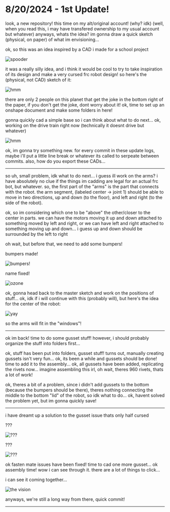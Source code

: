 # 8/20/2024 - 1st Update!

look, a new repository! this time on my alt/original account! (why? idk) (well, when you read this, i may have transfered ownership to my usual account but whatever) anyways, whats the idea? im gonna draw a quick sketch (physical, on paper) of what im envisioning...

ok, so this was an idea inspired by a CAD i made for a school project

![spooder](</updatelogs/images/082024/08202024 - 1.png>)

it was a really silly idea, and i think it would be cool to try to take inspiration of its design and make a very cursed frc robot design! so here's the (physical, not CAD) sketch of it:

![hmm](</updatelogs/images/082024/08202024 - 2.png>)

there are only 2 people on this planet that get the joke in the bottom right of the paper, if you don't get the joke, dont worry about it! ok, time to set up an onshape document and make some folders in here!

gonna quickly cad a simple base so i can think about what to do next... ok, working on the drive train right now (technically it doesnt drive but whatever)

![hmm](</updatelogs/images/082024/08202024 - 3.png>)

ok, im gonna try something new. for every commit in these update logs, maybe i'll put a little line break or whatever its called to serpeate between commits. also, how do you export these CADs...

---

so uh, small problem, idk what to do next... i guess ill work on the arms? i have absolutely no clue if the things im cadding are legal for an actual frc bot, but whatever. so, the first part of the "arms" is the part that connects with the robot. the arm segment, (labeled center -> joint 1) should be able to move in two directions, up and down (to the floor), and left and right (to the side of the robot). 

ok, so im considering which one to be "above" the other/closer to the center in parts. we can have the motors moving it up and down attached to something moved by left and right, or we can have left and right attached to something moving up and down... i guess up and down should be surrounded by the left to right

oh wait, but before that, we need to add some bumpers!

bumpers made!

![bumpers!](</updatelogs/images/082024/08202024 - 4.png>)

name fixed!

![ozone](</updatelogs/images/082024/08202024 - 5.png>)

ok, gonna head back to the master sketch and work on the positions of stuff... ok, idk if i will continue with this (probably will), but here's the idea for the center of the robot:

![yay](</updatelogs/images/082024/08202024 - 6.png>)

so the arms will fit in the "windows"!

---

ok im back! time to do some gusset stuff! however, i should probably organize the stuff into folders first...

ok, stuff has been put into folders, gusset stuff! turns out, manually creating gussets isn't very fun... ok, its been a while and gussets should be done! time to add it to the assembly... ok, all gussets have been added, replicating the rivets now... imagine assembling this irl, oh wait, theres 960 rivets, thats a lot of work!

ok, theres a bit of a problem, since i didn't add gussets to the bottom (because the bumpers should be there), theres nothing connecting the middle to the bottom "lid" of the robot, so idk what to do... ok, havent solved the problem yet, but im gonna quickly save!

---

i have dreamt up a solution to the gusset issue thats only half cursed

???

![???](</updatelogs/images/082024/08202024 - 7.png>)

???

![???](</updatelogs/images/082024/08202024 - 8.png>)

ok fasten mate issues have been fixed! time to cad one more gusset... ok assembly time! wow i can see through it. there are a lot of things to click...

i can see it coming together...

![the vision](</updatelogs/images/082024/08202024 - 9.png>)

anyways, we're still a long way from there, quick commit!

---